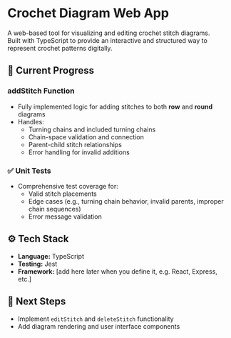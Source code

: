 # Crochet Diagram Web App

A web-based tool for visualizing and editing crochet stitch diagrams.  
Built with TypeScript to provide an interactive and structured way to represent crochet patterns digitally.

## 🧩 Current Progress

### addStitch Function
- Fully implemented logic for adding stitches to both **row** and **round** diagrams
- Handles:
  - Turning chains and included turning chains
  - Chain-space validation and connection
  - Parent-child stitch relationships
  - Error handling for invalid additions

### ✅ Unit Tests
- Comprehensive test coverage for:
  - Valid stitch placements
  - Edge cases (e.g., turning chain behavior, invalid parents, improper chain sequences)
  - Error message validation

## ⚙️ Tech Stack
- **Language:** TypeScript  
- **Testing:** Jest  
- **Framework:** [add here later when you define it, e.g. React, Express, etc.]

## 🚧 Next Steps
- Implement `editStitch` and `deleteStitch` functionality
- Add diagram rendering and user interface components
